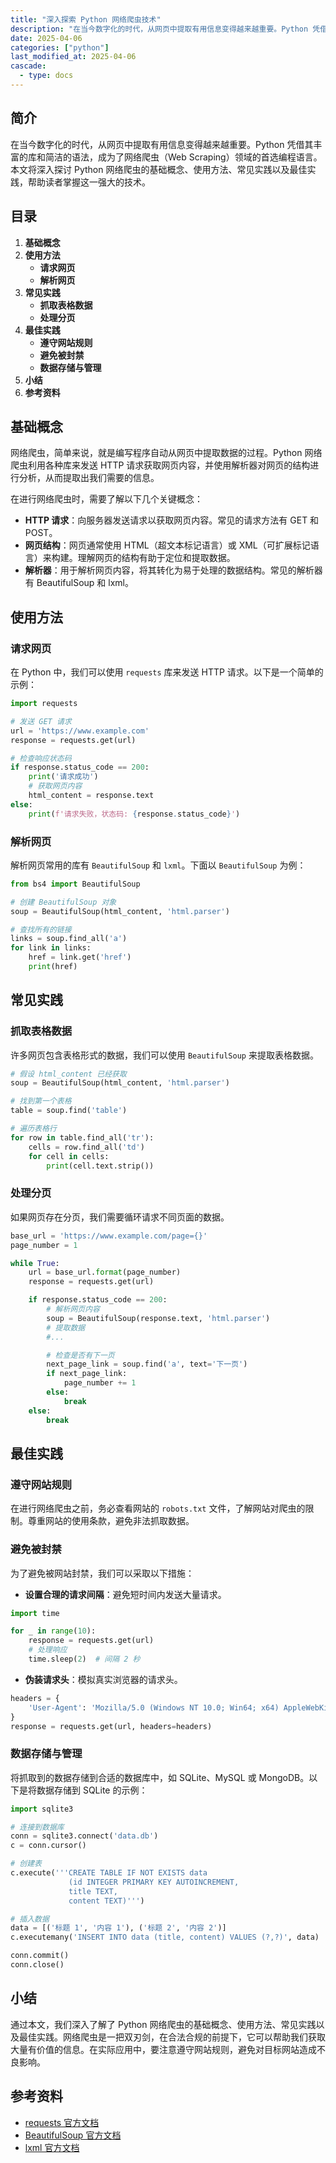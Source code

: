 ```yaml
---
title: "深入探索 Python 网络爬虫技术"
description: "在当今数字化的时代，从网页中提取有用信息变得越来越重要。Python 凭借其丰富的库和简洁的语法，成为了网络爬虫（Web Scraping）领域的首选编程语言。本文将深入探讨 Python 网络爬虫的基础概念、使用方法、常见实践以及最佳实践，帮助读者掌握这一强大的技术。"
date: 2025-04-06
categories: ["python"]
last_modified_at: 2025-04-06
cascade:
  - type: docs
---
```



## 简介
在当今数字化的时代，从网页中提取有用信息变得越来越重要。Python 凭借其丰富的库和简洁的语法，成为了网络爬虫（Web Scraping）领域的首选编程语言。本文将深入探讨 Python 网络爬虫的基础概念、使用方法、常见实践以及最佳实践，帮助读者掌握这一强大的技术。

<!-- more -->
## 目录
1. **基础概念**
2. **使用方法**
    - **请求网页**
    - **解析网页**
3. **常见实践**
    - **抓取表格数据**
    - **处理分页**
4. **最佳实践**
    - **遵守网站规则**
    - **避免被封禁**
    - **数据存储与管理**
5. **小结**
6. **参考资料**

## 基础概念
网络爬虫，简单来说，就是编写程序自动从网页中提取数据的过程。Python 网络爬虫利用各种库来发送 HTTP 请求获取网页内容，并使用解析器对网页的结构进行分析，从而提取出我们需要的信息。

在进行网络爬虫时，需要了解以下几个关键概念：
- **HTTP 请求**：向服务器发送请求以获取网页内容。常见的请求方法有 GET 和 POST。
- **网页结构**：网页通常使用 HTML（超文本标记语言）或 XML（可扩展标记语言）来构建。理解网页的结构有助于定位和提取数据。
- **解析器**：用于解析网页内容，将其转化为易于处理的数据结构。常见的解析器有 BeautifulSoup 和 lxml。

## 使用方法
### 请求网页
在 Python 中，我们可以使用 `requests` 库来发送 HTTP 请求。以下是一个简单的示例：

```python
import requests

# 发送 GET 请求
url = 'https://www.example.com'
response = requests.get(url)

# 检查响应状态码
if response.status_code == 200:
    print('请求成功')
    # 获取网页内容
    html_content = response.text
else:
    print(f'请求失败，状态码: {response.status_code}')
```

### 解析网页
解析网页常用的库有 `BeautifulSoup` 和 `lxml`。下面以 `BeautifulSoup` 为例：

```python
from bs4 import BeautifulSoup

# 创建 BeautifulSoup 对象
soup = BeautifulSoup(html_content, 'html.parser')

# 查找所有的链接
links = soup.find_all('a')
for link in links:
    href = link.get('href')
    print(href)
```

## 常见实践
### 抓取表格数据
许多网页包含表格形式的数据，我们可以使用 `BeautifulSoup` 来提取表格数据。

```python
# 假设 html_content 已经获取
soup = BeautifulSoup(html_content, 'html.parser')

# 找到第一个表格
table = soup.find('table')

# 遍历表格行
for row in table.find_all('tr'):
    cells = row.find_all('td')
    for cell in cells:
        print(cell.text.strip())
```

### 处理分页
如果网页存在分页，我们需要循环请求不同页面的数据。

```python
base_url = 'https://www.example.com/page={}'
page_number = 1

while True:
    url = base_url.format(page_number)
    response = requests.get(url)

    if response.status_code == 200:
        # 解析网页内容
        soup = BeautifulSoup(response.text, 'html.parser')
        # 提取数据
        #...

        # 检查是否有下一页
        next_page_link = soup.find('a', text='下一页')
        if next_page_link:
            page_number += 1
        else:
            break
    else:
        break
```

## 最佳实践
### 遵守网站规则
在进行网络爬虫之前，务必查看网站的 `robots.txt` 文件，了解网站对爬虫的限制。尊重网站的使用条款，避免非法抓取数据。

### 避免被封禁
为了避免被网站封禁，我们可以采取以下措施：
- **设置合理的请求间隔**：避免短时间内发送大量请求。
```python
import time

for _ in range(10):
    response = requests.get(url)
    # 处理响应
    time.sleep(2)  # 间隔 2 秒
```
- **伪装请求头**：模拟真实浏览器的请求头。
```python
headers = {
    'User-Agent': 'Mozilla/5.0 (Windows NT 10.0; Win64; x64) AppleWebKit/537.36 (KHTML, like Gecko) Chrome/91.0.4472.124 Safari/537.36'
}
response = requests.get(url, headers=headers)
```

### 数据存储与管理
将抓取到的数据存储到合适的数据库中，如 SQLite、MySQL 或 MongoDB。以下是将数据存储到 SQLite 的示例：

```python
import sqlite3

# 连接到数据库
conn = sqlite3.connect('data.db')
c = conn.cursor()

# 创建表
c.execute('''CREATE TABLE IF NOT EXISTS data
             (id INTEGER PRIMARY KEY AUTOINCREMENT,
             title TEXT,
             content TEXT)''')

# 插入数据
data = [('标题 1', '内容 1'), ('标题 2', '内容 2')]
c.executemany('INSERT INTO data (title, content) VALUES (?,?)', data)

conn.commit()
conn.close()
```

## 小结
通过本文，我们深入了解了 Python 网络爬虫的基础概念、使用方法、常见实践以及最佳实践。网络爬虫是一把双刃剑，在合法合规的前提下，它可以帮助我们获取大量有价值的信息。在实际应用中，要注意遵守网站规则，避免对目标网站造成不良影响。

## 参考资料
- [requests 官方文档](https://requests.readthedocs.io/en/latest/)
- [BeautifulSoup 官方文档](https://www.crummy.com/software/BeautifulSoup/bs4/doc/)
- [lxml 官方文档](https://lxml.de/)